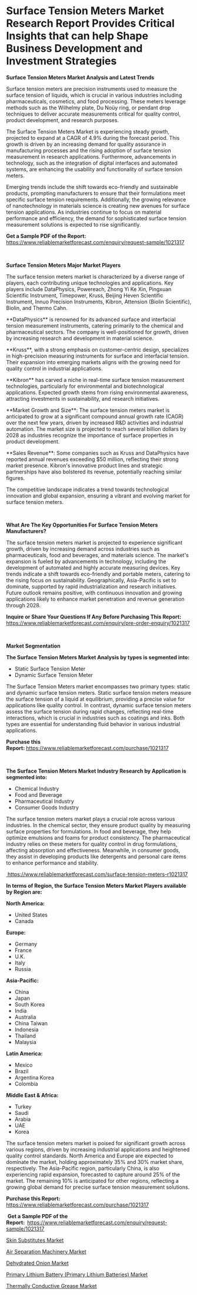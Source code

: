 <p><h1>Surface Tension Meters Market Research Report Provides Critical Insights that can help Shape Business Development and Investment Strategies</h1></p><p><strong>Surface Tension Meters Market Analysis and Latest Trends</strong></p>
<p><p>Surface tension meters are precision instruments used to measure the surface tension of liquids, which is crucial in various industries including pharmaceuticals, cosmetics, and food processing. These meters leverage methods such as the Wilhelmy plate, Du Noüy ring, or pendant drop techniques to deliver accurate measurements critical for quality control, product development, and research purposes.</p><p>The Surface Tension Meters Market is experiencing steady growth, projected to expand at a CAGR of 4.9% during the forecast period. This growth is driven by an increasing demand for quality assurance in manufacturing processes and the rising adoption of surface tension measurement in research applications. Furthermore, advancements in technology, such as the integration of digital interfaces and automated systems, are enhancing the usability and functionality of surface tension meters.</p><p>Emerging trends include the shift towards eco-friendly and sustainable products, prompting manufacturers to ensure that their formulations meet specific surface tension requirements. Additionally, the growing relevance of nanotechnology in materials science is creating new avenues for surface tension applications. As industries continue to focus on material performance and efficiency, the demand for sophisticated surface tension measurement solutions is expected to rise significantly.</p></p>
<p><strong>Get a Sample PDF of the Report:&nbsp;</strong> <a href="https://www.reliablemarketforecast.com/enquiry/request-sample/1021317?utm_campaign=1169&utm_medium=2&utm_source=Github&utm_content=ia&utm_term=04122024&utm_id=surface-tension-meters">https://www.reliablemarketforecast.com/enquiry/request-sample/1021317</a></p>
<p>&nbsp;</p>
<p><strong>Surface Tension Meters Major Market Players</strong></p>
<p><p>The surface tension meters market is characterized by a diverse range of players, each contributing unique technologies and applications. Key players include DataPhysics, Powereach, Zhong Yi Ke Xin, Pingxuan Scientific Instrument, Timepower, Kruss, Beijing Heven Scientific Instrument, Innuo Precision Instruments, Kibron, Attension (Biolin Scientific), Biolin, and Thermo Cahn.</p><p>**DataPhysics** is renowned for its advanced surface and interfacial tension measurement instruments, catering primarily to the chemical and pharmaceutical sectors. The company is well-positioned for growth, driven by increasing research and development in material science. </p><p>**Kruss**, with a strong emphasis on customer-centric design, specializes in high-precision measuring instruments for surface and interfacial tension. Their expansion into emerging markets aligns with the growing need for quality control in industrial applications.</p><p>**Kibron** has carved a niche in real-time surface tension measurement technologies, particularly for environmental and biotechnological applications. Expected growth stems from rising environmental awareness, attracting investments in sustainability, and research initiatives. </p><p>**Market Growth and Size**: The surface tension meters market is anticipated to grow at a significant compound annual growth rate (CAGR) over the next few years, driven by increased R&D activities and industrial automation. The market size is projected to reach several billion dollars by 2028 as industries recognize the importance of surface properties in product development.</p><p>**Sales Revenue**: Some companies such as Kruss and DataPhysics have reported annual revenues exceeding $50 million, reflecting their strong market presence. Kibron's innovative product lines and strategic partnerships have also bolstered its revenue, potentially reaching similar figures. </p><p>The competitive landscape indicates a trend towards technological innovation and global expansion, ensuring a vibrant and evolving market for surface tension meters.</p></p>
<p>&nbsp;</p>
<p><strong>What Are The Key Opportunities For Surface Tension Meters Manufacturers?</strong></p>
<p><p>The surface tension meters market is projected to experience significant growth, driven by increasing demand across industries such as pharmaceuticals, food and beverages, and materials science. The market's expansion is fueled by advancements in technology, including the development of automated and highly accurate measuring devices. Key trends indicate a shift towards eco-friendly and portable meters, catering to the rising focus on sustainability. Geographically, Asia-Pacific is set to dominate, supported by rapid industrialization and research initiatives. Future outlook remains positive, with continuous innovation and growing applications likely to enhance market penetration and revenue generation through 2028.</p></p>
<p><strong>Inquire or Share Your Questions If Any Before Purchasing This Report:</strong> <a href="https://www.reliablemarketforecast.com/enquiry/pre-order-enquiry/1021317?utm_campaign=1169&utm_medium=2&utm_source=Github&utm_content=ia&utm_term=04122024&utm_id=surface-tension-meters">https://www.reliablemarketforecast.com/enquiry/pre-order-enquiry/1021317</a></p>
<p>&nbsp;</p>
<p><strong>Market Segmentation</strong></p>
<p><strong>The Surface Tension Meters Market Analysis by types is segmented into:</strong></p>
<p><ul><li>Static Surface Tension Meter</li><li>Dynamic Surface Tension Meter</li></ul></p>
<p><p>The Surface Tension Meters market encompasses two primary types: static and dynamic surface tension meters. Static surface tension meters measure the surface tension of a liquid at equilibrium, providing a precise value for applications like quality control. In contrast, dynamic surface tension meters assess the surface tension during rapid changes, reflecting real-time interactions, which is crucial in industries such as coatings and inks. Both types are essential for understanding fluid behavior in various industrial applications.</p></p>
<p><strong>Purchase this Report:&nbsp;</strong><a href="https://www.reliablemarketforecast.com/purchase/1021317?utm_campaign=1169&utm_medium=2&utm_source=Github&utm_content=ia&utm_term=04122024&utm_id=surface-tension-meters">https://www.reliablemarketforecast.com/purchase/1021317</a></p>
<p>&nbsp;</p>
<p><strong>The Surface Tension Meters Market Industry Research by Application is segmented into:</strong></p>
<p><ul><li>Chemical Industry</li><li>Food and Beverage</li><li>Pharmaceutical Industry</li><li>Consumer Goods Industry</li></ul></p>
<p><p>The surface tension meters market plays a crucial role across various industries. In the chemical sector, they ensure product quality by measuring surface properties for formulations. In food and beverage, they help optimize emulsions and foams for product consistency. The pharmaceutical industry relies on these meters for quality control in drug formulations, affecting absorption and effectiveness. Meanwhile, in consumer goods, they assist in developing products like detergents and personal care items to enhance performance and stability.</p></p>
<p><a href="https://www.reliablemarketforecast.com/surface-tension-meters-r1021317?utm_campaign=1169&utm_medium=2&utm_source=Github&utm_content=ia&utm_term=04122024&utm_id=surface-tension-meters">&nbsp;https://www.reliablemarketforecast.com/surface-tension-meters-r1021317</a></p>
<p><strong>In terms of Region, the Surface Tension Meters Market Players available by Region are:</strong></p>
<p>
    <p> <strong> North America: </strong>
        <ul>
            <li>United States</li>
            <li>Canada</li>
        </ul>
        </p> 
    <p> <strong> Europe: </strong>
        <ul>
            <li>Germany</li>
            <li>France</li>
            <li>U.K.</li>
            <li>Italy</li>
            <li>Russia</li>
        </ul>
        </p> 
    <p> <strong> Asia-Pacific: </strong>
        <ul>
            <li>China</li>
            <li>Japan</li>
            <li>South Korea</li>
            <li>India</li>
            <li>Australia</li>
            <li>China Taiwan</li>
            <li>Indonesia</li>
            <li>Thailand</li>
            <li>Malaysia</li>
        </ul>
        </p> 
    <p> <strong> Latin America: </strong>
        <ul>
            <li>Mexico</li>
            <li>Brazil</li>
            <li>Argentina Korea</li>
            <li>Colombia</li>
        </ul>
        </p> 
    <p> <strong> Middle East & Africa: </strong>
        <ul>
            <li>Turkey</li>
            <li>Saudi</li>
            <li>Arabia</li>
            <li>UAE</li>
            <li>Korea</li>
        </ul>
    </p>
    </p>
<p><p>The surface tension meters market is poised for significant growth across various regions, driven by increasing industrial applications and heightened quality control standards. North America and Europe are expected to dominate the market, holding approximately 35% and 30% market share, respectively. The Asia-Pacific region, particularly China, is also experiencing rapid expansion, forecasted to capture around 25% of the market. The remaining 10% is anticipated for other regions, reflecting a growing global demand for precise surface tension measurement solutions.</p></p>
<p><strong>Purchase this Report: </strong><a href="https://www.reliablemarketforecast.com/purchase/1021317?utm_campaign=1169&utm_medium=2&utm_source=Github&utm_content=ia&utm_term=04122024&utm_id=surface-tension-meters">https://www.reliablemarketforecast.com/purchase/1021317</a></p>
<p>&nbsp;<strong>Get a Sample PDF of the Report:&nbsp;&nbsp;</strong><a href="https://www.reliablemarketforecast.com/enquiry/request-sample/1021317?utm_campaign=1169&utm_medium=2&utm_source=Github&utm_content=ia&utm_term=04122024&utm_id=surface-tension-meters">https://www.reliablemarketforecast.com/enquiry/request-sample/1021317</a></p>
<p><strong></strong></p>
<p><p><a href="https://www.linkedin.com/pulse/detailed-examination-skin-substitutes-market-size-share-dpyee?utm_campaign=1169&utm_medium=2&utm_source=Github&utm_content=ia&utm_term=04122024&utm_id=surface-tension-meters">Skin Substitutes Market</a></p><p><a href="https://issuu.com/reportprime-2/docs/air-separation-machinery-market-size-2030.pptx?utm_campaign=1169&utm_medium=2&utm_source=Github&utm_content=ia&utm_term=04122024&utm_id=surface-tension-meters">Air Separation Machinery Market</a></p><p><a href="https://www.linkedin.com/pulse/dehydrated-onion-market-analysis-industry-forecast-projected-fuohf?utm_campaign=1169&utm_medium=2&utm_source=Github&utm_content=ia&utm_term=04122024&utm_id=surface-tension-meters">Dehydrated Onion Market</a></p><p><a href="https://github.com/pizolina/Market-Research-Report-List-6/blob/main/primary-lithium-battery-primary-lithium-batteries-market.md?utm_campaign=1169&utm_medium=2&utm_source=Github&utm_content=ia&utm_term=04122024&utm_id=surface-tension-meters">Primary Lithium Battery (Primary Lithium Batteries) Market</a></p><p><a href="https://issuu.com/reportprime-2/docs/thermally-conductive-grease-market-size-2030.pptx?utm_campaign=1169&utm_medium=2&utm_source=Github&utm_content=ia&utm_term=04122024&utm_id=surface-tension-meters">Thermally Conductive Grease Market</a></p></p>